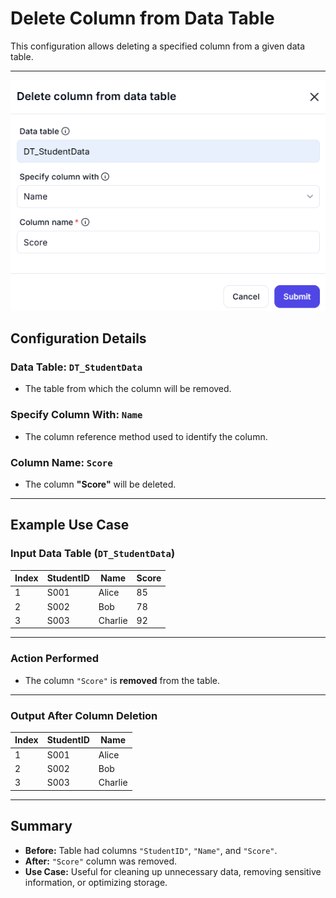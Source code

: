 # **Delete Column from Data Table**

This configuration allows deleting a specified column from a given data table.

---

![alt text](delete-column-from-data-table-1.png)

## **Configuration Details**

### **Data Table:** `DT_StudentData`

- The table from which the column will be removed.

### **Specify Column With:** `Name`

- The column reference method used to identify the column.

### **Column Name:** `Score`

- The column **"Score"** will be deleted.

---

## **Example Use Case**

### **Input Data Table (`DT_StudentData`)**

| Index | StudentID | Name     | Score |
|-------|----------|---------|------|
| 1     | S001     | Alice    | 85   |
| 2     | S002     | Bob      | 78   |
| 3     | S003     | Charlie  | 92   |

---

### **Action Performed**

- The column `"Score"` is **removed** from the table.

---

### **Output After Column Deletion**

| Index | StudentID | Name     |
|-------|----------|---------|
| 1     | S001     | Alice    |
| 2     | S002     | Bob      |
| 3     | S003     | Charlie  |

---

## **Summary**

- **Before:** Table had columns `"StudentID"`, `"Name"`, and `"Score"`.
- **After:** `"Score"` column was removed.
- **Use Case:** Useful for cleaning up unnecessary data, removing sensitive information, or optimizing storage.
